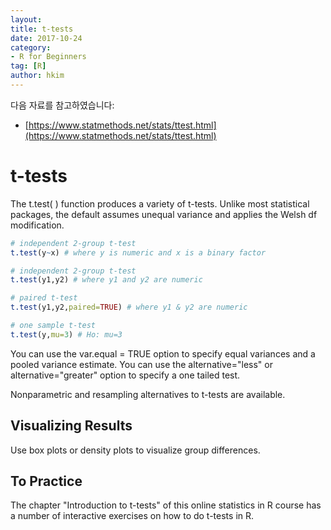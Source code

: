 ```yaml
---
layout:
title: t-tests
date: 2017-10-24  
category:
- R for Beginners
tag: [R]   
author: hkim  
---
```


다음 자료를 참고하였습니다:  
- [https://www.statmethods.net/stats/ttest.html](https://www.statmethods.net/stats/ttest.html)

# t-tests

The t.test( ) function produces a variety of t-tests. Unlike most statistical packages, the default assumes unequal variance and applies the Welsh df modification.

```r
# independent 2-group t-test
t.test(y~x) # where y is numeric and x is a binary factor

# independent 2-group t-test
t.test(y1,y2) # where y1 and y2 are numeric

# paired t-test
t.test(y1,y2,paired=TRUE) # where y1 & y2 are numeric

# one sample t-test
t.test(y,mu=3) # Ho: mu=3
```

You can use the var.equal = TRUE option to specify equal variances and a pooled variance estimate. You can use the alternative="less" or alternative="greater" option to specify a one tailed test.

Nonparametric and resampling alternatives to t-tests are available.

## Visualizing Results
Use box plots or density plots to visualize group differences.

## To Practice
The chapter "Introduction to t-tests" of this online statistics in R course has a number of interactive exercises on how to do t-tests in R.
